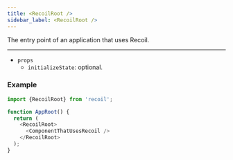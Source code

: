 ```yaml
---
title: <RecoilRoot />
sidebar_label: <RecoilRoot />
---
```


The entry point of an application that uses Recoil.

---

- `props`
  - `initializeState`: optional.

### Example

```javascript
import {RecoilRoot} from 'recoil';

function AppRoot() {
  return (
    <RecoilRoot>
      <ComponentThatUsesRecoil />
    </RecoilRoot>
  );
}
```
